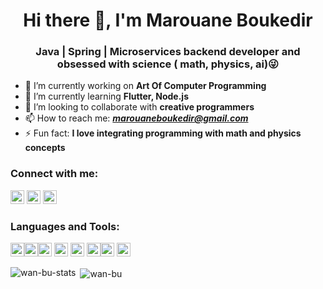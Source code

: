 <h1 align="center">Hi there 👋, I'm Marouane Boukedir</h1>
<h3 align="center">Java | Spring | Microservices backend developer and obsessed with science ( math, physics, ai)😜</h3>

- 🔭 I’m currently working on **Art Of Computer Programming**
- 🌱 I’m currently learning **Flutter, Node.js**
- 👯 I’m looking to collaborate with **creative programmers**
- 📫 How to reach me: ***marouaneboukedir@gmail.com***
- ⚡ Fun fact: **I love integrating programming with math and physics concepts**

### **Connect with me:**
<a href="https://www.linkedin.com/in/marouane-boukedir-142156109/" target="blank"><img src="https://camo.githubusercontent.com/609be48e654a9c8aed1660c2596b04f09ed13aee/68747470733a2f2f63646e2e6a7364656c6976722e6e65742f6e706d2f73696d706c652d69636f6e7340332e302e312f69636f6e732f6c696e6b6564696e2e737667" alt="marouane boukedir linkedin" height="22" width="22" /></a>
<a href="https://www.facebook.com/marouane.boukedir/" target="blank"><img src="https://img2.freepng.fr/20180421/okw/kisspng-computer-icons-logo-facebook-black-and-white-simplicity-5adb7dd77cada9.1355477415243340395107.jpg" alt="marouane boukedir facebook" height="22" width="22" /></a>
<a href="https://www.youtube.com/channel/UCmzs6gSkY84h4qP0BrLRcjg?view_as=subscriber" target="blank"><img src="https://cdn.jsdelivr.net/npm/simple-icons@3.0.1/icons/youtube.svg" alt="ucjm7i4g4z7zgcja_hkhlcvw" height="22" width="22" /></a>
<br />
### Languages and Tools:

<p align="left"><img src="https://devicons.github.io/devicon/devicon.git/icons/java/java-original-wordmark.svg" alt="java" width="22" height="22"/><img src="https://devicons.github.io/devicon/devicon.git/icons/nodejs/nodejs-original-wordmark.svg" alt="nodejs" width="22" height="22"/><img src="https://www.vectorlogo.zone/logos/dartlang/dartlang-icon.svg" alt="dart" width="22" height="22"/> <img src="https://www.vectorlogo.zone/logos/firebase/firebase-icon.svg" alt="firebase" width="22" height="22"/> <img src="https://www.vectorlogo.zone/logos/flutterio/flutterio-icon.svg" alt="flutter" width="22" height="22"/> <img src="https://www.vectorlogo.zone/logos/git-scm/git-scm-icon.svg" alt="git" width="22" height="22"/><img src="https://devicons.github.io/devicon/devicon.git/icons/mysql/mysql-original-wordmark.svg" alt="mysql" width="22" height="22"/> <img src="https://devicons.github.io/devicon/devicon.git/icons/postgresql/postgresql-original-wordmark.svg" alt="postgresql" width="22" height="22"/></p>

<p><img align="left" src="https://github-readme-stats.vercel.app/api/top-langs/?username=wan-bu&layout=compact&hide=html" alt="wan-bu-stats" /></p>

<p>&nbsp;<img align="center" src="https://github-readme-stats.vercel.app/api?username=wan-bu&show_icons=true" alt="wan-bu" /></p>
